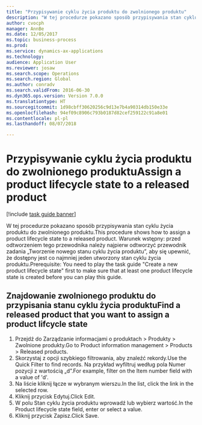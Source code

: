 ```yaml
--- 
title: "Przypisywanie cyklu życia produktu do zwolnionego produktu"
description: "W tej procedurze pokazano sposób przypisywania stan cyklu życia produktu do zwolnionego produktu."
author: cvocph
manager: AnnBe
ms.date: 12/05/2017
ms.topic: business-process
ms.prod: 
ms.service: dynamics-ax-applications
ms.technology: 
audience: Application User
ms.reviewer: josaw
ms.search.scope: Operations
ms.search.region: Global
ms.author: conradv
ms.search.validFrom: 2016-06-30
ms.dyn365.ops.version: Version 7.0.0
ms.translationtype: HT
ms.sourcegitcommit: 1d98cbff30620256c9d13e7b4a90314db150e33e
ms.openlocfilehash: 94ef09c8906c793b0187d82cef259122c91a8e01
ms.contentlocale: pl-pl
ms.lasthandoff: 08/07/2018

---
```

# <a name="assign-a-product-lifecycle-state-to-a-released-product"></a><span data-ttu-id="40197-103">Przypisywanie cyklu życia produktu do zwolnionego produktu</span><span class="sxs-lookup"><span data-stu-id="40197-103">Assign a product lifecycle state to a released product</span></span>

[!include [task guide banner](../../includes/task-guide-banner.md)]

<span data-ttu-id="40197-104">W tej procedurze pokazano sposób przypisywania stan cyklu życia produktu do zwolnionego produktu.</span><span class="sxs-lookup"><span data-stu-id="40197-104">This procedure shows how to assign a product lifecycle state to a released product.</span></span> <span data-ttu-id="40197-105">Warunek wstępny: przed odtworzeniem tego przewodnika należy najpierw odtworzyć przewodnik zadania „Tworzenie nowego stanu cyklu życia produktu”, aby się upewnić, że dostępny jest co najmniej jeden utworzony stan cyklu życia produktu.</span><span class="sxs-lookup"><span data-stu-id="40197-105">Prerequisite: You need to play the task guide "Create a new product lifecycle state" first to make sure that at least one product lifecycle state is created before you can play this guide.</span></span>


## <a name="find-a-released-product-that-you-want-to-assign-a-product-lifcycle-state"></a><span data-ttu-id="40197-106">Znajdowanie zwolnionego produktu do przypisania stanu cyklu życia produktu</span><span class="sxs-lookup"><span data-stu-id="40197-106">Find a released product that you want to assign a product lifcycle state</span></span>
1. <span data-ttu-id="40197-107">Przejdź do Zarządzanie informacjami o produktach > Produkty > Zwolnione produkty.</span><span class="sxs-lookup"><span data-stu-id="40197-107">Go to Product information management > Products > Released products.</span></span>
2. <span data-ttu-id="40197-108">Skorzystaj z opcji szybkiego filtrowania, aby znaleźć rekordy.</span><span class="sxs-lookup"><span data-stu-id="40197-108">Use the Quick Filter to find records.</span></span> <span data-ttu-id="40197-109">Na przykład wyfiltruj według pola Numer pozycji z wartością „d”.</span><span class="sxs-lookup"><span data-stu-id="40197-109">For example, filter on the Item number field with a value of 'd'.</span></span>
3. <span data-ttu-id="40197-110">Na liście kliknij łącze w wybranym wierszu.</span><span class="sxs-lookup"><span data-stu-id="40197-110">In the list, click the link in the selected row.</span></span>
4. <span data-ttu-id="40197-111">Kliknij przycisk Edytuj.</span><span class="sxs-lookup"><span data-stu-id="40197-111">Click Edit.</span></span>
5. <span data-ttu-id="40197-112">W polu Stan cyklu życia produktu wprowadź lub wybierz wartość.</span><span class="sxs-lookup"><span data-stu-id="40197-112">In the Product lifecycle state field, enter or select a value.</span></span>
6. <span data-ttu-id="40197-113">Kliknij przycisk Zapisz.</span><span class="sxs-lookup"><span data-stu-id="40197-113">Click Save.</span></span>


